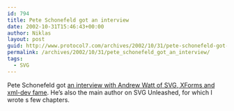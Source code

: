 ```yaml
---
id: 794
title: Pete Schonefeld got an interview
date: 2002-10-31T15:46:43+00:00
author: Niklas
layout: post
guid: http://www.protocol7.com/archives/2002/10/31/pete-schonefeld-got-an-interview/
permalink: /archives/2002/10/31/pete_schonefeld_got_an_interview/
tags:
  - SVG
---
```

<div class='microid-ef381532b63ba1983e647e186276b8cd023ba489'>
  <p>
    Pete Schonefeld got <a href="http://digitalcraft.com.au/svg/blurbs/blurb002.asp">an interview with Andrew Watt of SVG, XForms and xml-dev fame</a>. He&#8217;s also the main author on SVG Unleashed, for which I wrote s few chapters.
  </p>
</div>